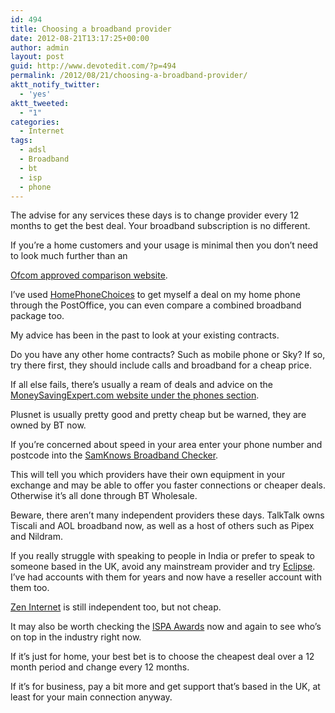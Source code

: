 ```yaml
---
id: 494
title: Choosing a broadband provider
date: 2012-08-21T13:17:25+00:00
author: admin
layout: post
guid: http://www.devotedit.com/?p=494
permalink: /2012/08/21/choosing-a-broadband-provider/
aktt_notify_twitter:
  - 'yes'
aktt_tweeted:
  - "1"
categories:
  - Internet
tags:
  - adsl
  - Broadband
  - bt
  - isp
  - phone
---
```

The advise for any services these days is to change provider every 12 months to get the best deal. Your broadband subscription is no different.

<!--more-->If you&#8217;re a home customers and your usage is minimal then you don&#8217;t need to look much further than an 

[Ofcom approved comparison website](http://consumers.ofcom.org.uk/price-comparison/).

I&#8217;ve used [HomePhoneChoices](http://www.homephonechoices.co.uk/) to get myself a deal on my home phone through the PostOffice, you can even compare a combined broadband package too.

My advice has been in the past to look at your existing contracts.

Do you have any other home contracts? Such as mobile phone or Sky? If so, try there first, they should include calls and broadband for a cheap price.

If all else fails, there&#8217;s usually a ream of deals and advice on the [MoneySavingExpert.com website under the phones section](http://www.moneysavingexpert.com/phones/cheap-broadband).

Plusnet is usually pretty good and pretty cheap but be warned, they are owned by BT now.

If you&#8217;re concerned about speed in your area enter your phone number and postcode into the [SamKnows Broadband Checker](http://www.samknows.com/broadband/broadband_checker).

This will tell you which providers have their own equipment in your exchange and may be able to offer you faster connections or cheaper deals. Otherwise it&#8217;s all done through BT Wholesale.

Beware, there aren&#8217;t many independent providers these days. TalkTalk owns Tiscali and AOL broadband now, as well as a host of others such as Pipex and Nildram.

If you really struggle with speaking to people in India or prefer to speak to someone based in the UK, avoid any mainstream provider and try [Eclipse](/eclipse). I&#8217;ve had accounts with them for years and now have a reseller account with them too.

[Zen Internet](http://www.zen.co.uk/) is still independent too, but not cheap.

It may also be worth checking the [ISPA Awards](http://www.ispa.org.uk/ispa-awards/) now and again to see who&#8217;s on top in the industry right now.

If it&#8217;s just for home, your best bet is to choose the cheapest deal over a 12 month period and change every 12 months.

If it&#8217;s for business, pay a bit more and get support that&#8217;s based in the UK, at least for your main connection anyway.